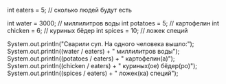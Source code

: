 int eaters = 5; // сколько людей будут есть

int water = 3000; // миллилитров воды
int potatoes = 5; // картофелин
int chicken = 6; // куриных бёдер
int spices = 10; // ложек специй

System.out.println("Сварили суп. На одного человека вышло:");
System.out.println((water / eaters) + " миллилитров воды");
System.out.println((potatoes / eaters) + " картофелин(а)");
System.out.println((chicken / eaters) + " куриных(ое) бёдер(ро)");
System.out.println((spices / eaters) + " ложек(ка) специй");